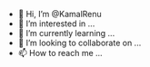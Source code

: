 - 👋 Hi, I’m @KamalRenu
- 👀 I’m interested in ...
- 🌱 I’m currently learning ...
- 💞️ I’m looking to collaborate on ...
- 📫 How to reach me ...

<!---
KamalRenu/KamalRenu is a ✨ special ✨ repository because its `README.md` (this file) appears on your GitHub profile.
You can click the Preview link to take a look at your changes.
--->
